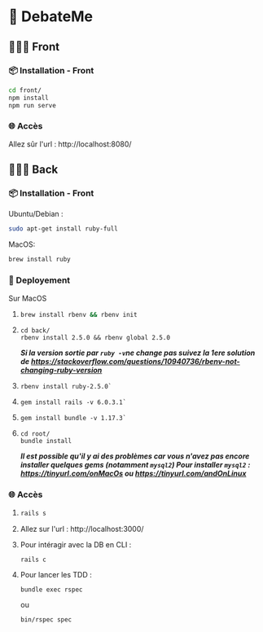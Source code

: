 # 🦋 **DebateMe**



## 👨🏼‍🎨 Front

### 📦 Installation - Front

```bash
cd front/
npm install
npm run serve
```

### 🌐 Accès

Allez sûr l'url : http://localhost:8080/



## 👨🏼‍🔧 Back

### 📦 Installation - Front

Ubuntu/Debian : 
```bash
sudo apt-get install ruby-full
```

MacOS: 
```bash
brew install ruby
```


### 🚀 Deployement
Sur MacOS

1. ```bash
   brew install rbenv && rbenv init
   ```

2. ```
   cd back/
   rbenv install 2.5.0 && rbenv global 2.5.0
   ```

   ***Si la version sortie par `ruby -v`ne change pas suivez la 1ere solution de https://stackoverflow.com/questions/10940736/rbenv-not-changing-ruby-version***

3. ```
   rbenv install ruby-2.5.0`
   ```

4. ```
   gem install rails -v 6.0.3.1`
   ```

5. ```
   gem install bundle -v 1.17.3`
   ```

6. ```
   cd root/ 
   bundle install
   ```

   ***Il est possible qu'il y ai des problèmes car vous n'avez pas encore installer quelques gems (notamment `mysql2`) Pour installer `mysql2` : https://tinyurl.com/onMacOs ou https://tinyurl.com/andOnLinux***

   


### 🌐 Accès



1. ```bash
   rails s
   ```

2. Allez sur l'url : http://localhost:3000/

3. Pour intéragir avec la DB en CLI : 

   ```
   rails c
   ```

4. Pour lancer les TDD : 

   ```bash
   bundle exec rspec
   ```

   ou 

   ```
   bin/rspec spec
   ```

